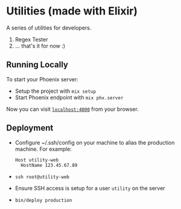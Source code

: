 # Utilities (made with Elixir)

A series of utilities for developers.

1. Regex Tester
2. ... that's it for now :)

## Running Locally

To start your Phoenix server:

  * Setup the project with `mix setup`
  * Start Phoenix endpoint with `mix phx.server`

Now you can visit [`localhost:4000`](http://localhost:4000) from your browser.

## Deployment

- Configure ~/.ssh/config on your machine to alias the production machine. For
  example:

  ```
  Host utility-web
    HostName 123.45.67.89
  ```

- `ssh root@utility-web`
- Ensure SSH access is setup for a user `utility` on the server
- `bin/deploy production`
